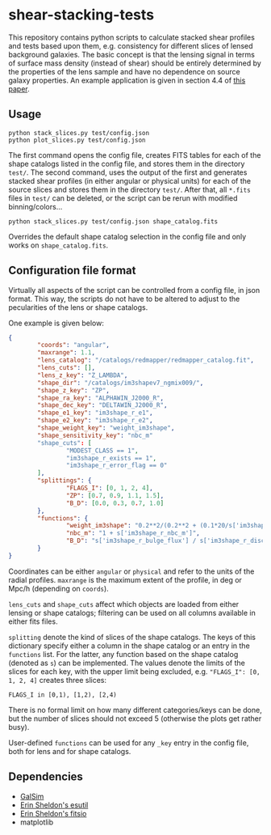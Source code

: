 shear-stacking-tests
====================

This repository contains python scripts to calculate stacked shear profiles and tests based upon them, e.g. consistency for different slices of lensed background galaxies. The basic concept is that the lensing signal in terms of surface mass density (instead of shear) should be entirely determined by the properties of the lens sample and have no dependence on source galaxy properties. An example application is given in section 4.4 of [this paper](http://arxiv.org/abs/1405.4285).

Usage
-----

```
python stack_slices.py test/config.json
python plot_slices.py test/config.json
```

The first command opens the config file, creates FITS tables for each of the shape catalogs listed in the config file, and stores them in the directory `test/`. The second command, uses the output of the first and generates stacked shear profiles (in either angular or physical units) for each of the source slices and stores them in the directory `test/`. After that, all `*.fits` files in `test/` can be deleted, or the script can be rerun with modified binning/colors...

```
python stack_slices.py test/config.json shape_catalog.fits
```
Overrides the default shape catalog selection in the config file and only works on `shape_catalog.fits`.

Configuration file format
-------------------------

Virtually all aspects of the script can be controlled from a config file, in json format. This way, the scripts do not have to be altered to adjust to the pecularities of the lens or shape catalogs.

One example is given below:

```json
{
        "coords": "angular",
        "maxrange": 1.1,
        "lens_catalog": "/catalogs/redmapper/redmapper_catalog.fit",
        "lens_cuts": [],
        "lens_z_key": "Z_LAMBDA",
        "shape_dir": "/catalogs/im3shapev7_ngmix009/",
        "shape_z_key": "ZP",
        "shape_ra_key": "ALPHAWIN_J2000_R",
        "shape_dec_key": "DELTAWIN_J2000_R",
        "shape_e1_key": "im3shape_r_e1",
        "shape_e2_key": "im3shape_r_e2",
        "shape_weight_key": "weight_im3shape",
        "shape_sensitivity_key": "nbc_m"
        "shape_cuts": [
                "MODEST_CLASS == 1",
                "im3shape_r_exists == 1",
                "im3shape_r_error_flag == 0"
        ],
        "splittings": {
                "FLAGS_I": [0, 1, 2, 4],
                "ZP": [0.7, 0.9, 1.1, 1.5],
                "B_D": [0.0, 0.3, 0.7, 1.0]
        },
        "functions": {
                "weight_im3shape": "0.2**2/(0.2**2 + (0.1*20/s['im3shape_r_snr'])**2)",
                "nbc_m": "1 + s['im3shape_r_nbc_m']",
                "B_D": "s['im3shape_r_bulge_flux'] / s['im3shape_r_disc_flux']"
        }
}
```

Coordinates can be either `angular` or `physical` and refer to the units of the radial profiles. `maxrange` is the maximum extent of the profile, in deg or Mpc/h (depending on `coords`).

`lens_cuts` and `shape_cuts` affect which objects are loaded from either lensing or shape catalogs; filtering can be used on all columns available in either fits files.

`splitting` denote the kind of slices of the shape catalogs. The keys of this dictionary specify either a column in the shape catalog or an entry in the `functions` list. For the latter, any function based on the shape catalog (denoted as `s`) can be implemented. The values denote the limits of the slices for each key, with the upper limit being excluded, e.g. `"FLAGS_I": [0, 1, 2, 4]` creates three slices:
```
FLAGS_I in [0,1), [1,2), [2,4) 
```

There is no formal limit on how many different categories/keys can be done, but the number of slices should not exceed 5 (otherwise the plots get rather busy).

User-defined `functions` can be used for any `_key` entry in the config file, both for lens and for shape catalogs.

Dependencies
------------

* [GalSim](https://github.com/GalSim-developers/GalSim)
* [Erin Sheldon's esutil](https://code.google.com/p/esutil/)
* [Erin Sheldon's fitsio](https://github.com/esheldon/fitsio)
* matplotlib
